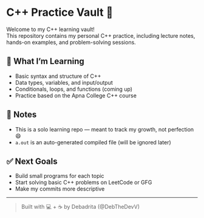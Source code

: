 # C++ Practice Vault 🚀

Welcome to my C++ learning vault!  
This repository contains my personal C++ practice, including lecture notes, hands-on examples, and problem-solving sessions.


## 🧠 What I’m Learning

- Basic syntax and structure of C++
- Data types, variables, and input/output
- Conditionals, loops, and functions (coming up)
- Practice based on the Apna College C++ course

## 📌 Notes

- This is a solo learning repo — meant to track my growth, not perfection 😄
- `a.out` is an auto-generated compiled file (will be ignored later)

## ✅ Next Goals

- Build small programs for each topic
- Start solving basic C++ problems on LeetCode or GFG
- Make my commits more descriptive

---

> Built with 💻 + ☕ by Debadrita (@DebTheDevV)